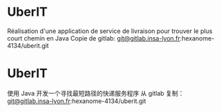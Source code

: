 # UberIT
Réalisation d'une application de service de livraison pour trouver le plus court chemin en Java
Copie de gitlab: git@gitlab.insa-lyon.fr:hexanome-4134/uberit.git

# UberIT
使用 Java 开发一个寻找最短路径的快递服务程序
从 gitlab 复制：git@gitlab.insa-lyon.fr:hexanome-4134/uberit.git
